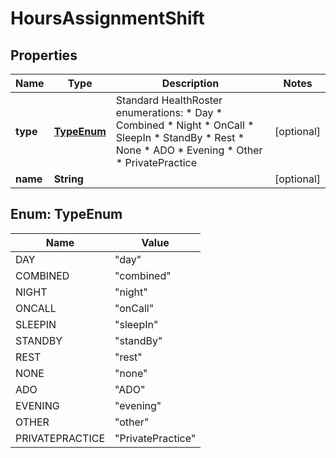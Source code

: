 

# HoursAssignmentShift

## Properties

Name | Type | Description | Notes
------------ | ------------- | ------------- | -------------
**type** | [**TypeEnum**](#TypeEnum) |  Standard HealthRoster enumerations: *   Day *   Combined *   Night *   OnCall *   SleepIn *   StandBy *   Rest *   None *   ADO *   Evening *   Other *   PrivatePractice                  |  [optional]
**name** | **String** |  |  [optional]



## Enum: TypeEnum

Name | Value
---- | -----
DAY | &quot;day&quot;
COMBINED | &quot;combined&quot;
NIGHT | &quot;night&quot;
ONCALL | &quot;onCall&quot;
SLEEPIN | &quot;sleepIn&quot;
STANDBY | &quot;standBy&quot;
REST | &quot;rest&quot;
NONE | &quot;none&quot;
ADO | &quot;ADO&quot;
EVENING | &quot;evening&quot;
OTHER | &quot;other&quot;
PRIVATEPRACTICE | &quot;PrivatePractice&quot;



